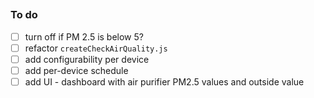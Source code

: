 ## 

### To do

- [ ] turn off if PM 2.5 is below 5?
- [ ] refactor `createCheckAirQuality.js`
- [ ] add configurability per device
- [ ] add per-device schedule
- [ ] add UI - dashboard with air purifier PM2.5 values and outside value